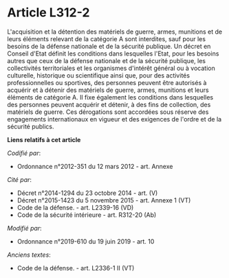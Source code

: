 # Article L312-2

L'acquisition et la détention des matériels de guerre, armes, munitions et de leurs éléments relevant de la catégorie A sont
interdites, sauf pour les besoins de la défense nationale et de la sécurité publique. Un décret en Conseil d'Etat définit les
conditions dans lesquelles l'Etat, pour les besoins autres que ceux de la défense nationale et de la sécurité publique, les
collectivités territoriales et les organismes d'intérêt général ou à vocation culturelle, historique ou scientifique ainsi
que, pour des activités professionnelles ou sportives, des personnes peuvent être autorisés à acquérir et à détenir des
matériels de guerre, armes, munitions et leurs éléments de catégorie A. Il fixe également les conditions dans lesquelles des
personnes peuvent acquérir et détenir, à des fins de collection, des matériels de guerre. Ces dérogations sont accordées sous
réserve des engagements internationaux en vigueur et des exigences de l'ordre et de la sécurité publics.

**Liens relatifs à cet article**

_Codifié par_:

  - Ordonnance n°2012-351 du 12 mars 2012 - art. Annexe

_Cité par_:

  - Décret n°2014-1294 du 23 octobre 2014 - art. (V)
  - Décret n°2015-1423 du 5 novembre 2015 - art. Annexe 1 (VT)
  - Code de la défense. - art. L2339-16 (VD)
  - Code de la sécurité intérieure - art. R312-20 (Ab)

_Modifié par_:

  - Ordonnance n°2019-610 du 19 juin 2019 - art. 10

_Anciens textes_:

  - Code de la défense. - art. L2336-1 II (VT)
